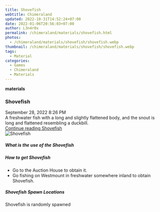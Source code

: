 ```yaml
---
title: Shovefish
webtitle: Chimeraland
updated: 2022-10-31T14:52:24+07:00
date: 2022-01-06T20:56:03+07:00
author: L3n4r0x
permalink: /chimeraland/materials/shovefish.html
photos:
  - /chimeraland/materials/shovefish/shovefish.webp
thumbnail: /chimeraland/materials/shovefish/shovefish.webp
tags:
  - Material
categories:
  - Games
  - Chimeraland
  - Materials
---
```


<section id="bootstrap-wrapper"><link rel="stylesheet" href="https://cdn.statically.io/gh/dimaslanjaka/Web-Manajemen/40ac3225/css/bootstrap-4.5-wrapper.css"/><div class="row g-0 border rounded overflow-hidden flex-md-row mb-4 shadow-sm position-relative"><div class="col p-4 d-flex flex-column position-static"><strong class="d-inline-block mb-2 text-success">materials</strong><h3 class="mb-0">Shovefish</h3><div class="mb-1 text-muted">September 28, 2022 8:26 PM</div><div class="mb-2 border p-1">A freshwater fish with a long and slightly flattened body, and the snout is long and flattened resembling a duckbill.</div><a href="#" class="stretched-link d-none">Continue reading Shovefish</a></div><div class="col-auto d-none d-lg-block"><img src="/chimeraland/materials/shovefish/shovefish.webp" alt="Shovefish"/></div></div><div class="row"><div class="col-lg-6 col-12 mb-2"><div class="card"><div class="card-body"><h5 class="card-title">What is the use of the Shovefish</h5><div class="card-text"><ul></ul></div></div></div></div><div class="col-lg-6 col-12 mb-2"><div class="card"><div class="card-body"><h5 class="card-title">How to get Shovefish</h5><div class="card-text"><ul><li>Go to the Auction House to obtain it.</li><li>Go fishing on Westmount in freshwater somewhere inland to obtain Shovefish.</li></ul></div></div></div></div><div class="col-12 mb-2"><h5>Shovefish Spawn Locations</h5><p>Shovefish is randomly spawned</p></div></div></section>